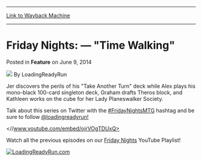 
---
[Link to Wayback Machine](https://web.archive.org/web/20211018141243/https://magic.wizards.com/en/articles/archive/feature/friday-nights-%E2%80%94-time-walking-2014-06-10)

[_metadata_:wayback_url]:- "https://magic.wizards.com/en/articles/archive/feature/friday-nights-%E2%80%94-time-walking-2014-06-10"
[_metadata_:wayback_raw_url]:- "https://web.archive.org/web/20211018141243id_/https://magic.wizards.com/en/articles/archive/feature/friday-nights-%E2%80%94-time-walking-2014-06-10"
[_metadata_:wayback_capture_timestamp]:- "2021-10-18 14:12:43+00:00"
[_metadata_:description]:- "Jer discovers the perils of his `Take Another Turn` deck while Alex plays his mono-black 100-card singleton deck, Graham drafts Theros block, and Kathleen works on the cube for her Lady Planeswalker Society. Talk about this series on Twitter with the #FridayNightsMTG hashtag and be sure to follow @loadingreadyrun! Watch all the previous episodes on our Friday Nights YouTube"
[_metadata_:generator]:- "Drupal 7 (http://drupal.org)"
---


Friday Nights: — "Time Walking"
===============================



 Posted in **Feature**
 on June 9, 2014 






![](https://media.magic.wizards.com/styles/auth_small/public/images/person/lrrbiopic.png)
By LoadingReadyRun











Jer discovers the perils of his "Take Another Turn" deck while Alex plays his mono-black 100-card singleton deck, Graham drafts Theros block, and Kathleen works on the cube for her Lady Planeswalker Society.


Talk about this series on Twitter with the [#FridayNightsMTG](http://archive.wizards.com/Magic/Magazine/Article.aspx?x=mtg/daily/feature/303#) hashtag and be sure to follow [@loadingreadyrun!](http://archive.wizards.com/Magic/Magazine/Article.aspx?x=mtg/daily/feature/303#)



<//www.youtube.com/embed/ojrVOgTDUxQ>


Watch all the previous episodes on our [Friday Nights](http://archive.wizards.com/Magic/Magazine/Article.aspx?x=mtg/daily/feature/303#) YouTube Playlist!


[![LoadingReadyRun.com](https://media.wizards.com/images/magic/daily/features/238d_lrr.png)](http://archive.wizards.com/Magic/Magazine/Article.aspx?x=mtg/daily/feature/303#)





